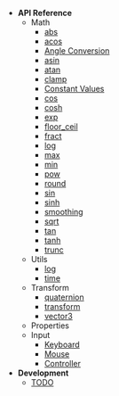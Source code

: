 - **API Reference**
  - Math
    - [abs](math/abs.md)
    - [acos](math/acos.md)
    - [Angle Conversion](math/conversion.md)
    - [asin](math/asin.md)
    - [atan](math/atan.md)
    - [clamp](math/clamp.md)
    - [Constant Values](math/constants.md)
    - [cos](math/cos.md)
    - [cosh](math/cosh.md)
    - [exp](math/exp.md)
    - [floor_ceil](math/floor_ceil.md)
    - [fract](math/fract.md)
    - [log](math/log.md)
    - [max](math/max.md)
    - [min](math/min.md)
    - [pow](math/pow.md)
    - [round](math/round.md)
    - [sin](math/sin.md)
    - [sinh](math/sinh.md)
    - [smoothing](math/smoothing.md)
    - [sqrt](math/sqrt.md)
    - [tan](math/tan.md)
    - [tanh](math/tanh.md)
    - [trunc](math/trunc.md)
  - Utils
    - [log](utils/log.md)
    - [time](utils/time.md)
  - Transform
    - [quaternion](transform/quaternion.md)
    - [transform](transform/transform.md)
    - [vector3](transform/vector3.md)
  - Properties
  - Input
    - [Keyboard](input/keyboard.md)
    - [Mouse](input/mouse.md)
    - [Controller](input/controller.md)
- **Development**
  - [TODO](todo.md)
